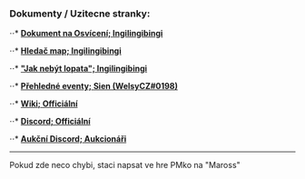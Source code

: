 ### Dokumenty / Uzitecne stranky:

⋅⋅* **[Dokument na Osvícení; Ingilingibingi](https://docs.google.com/document/d/1afPbFuS__nOqGtFhC083u6rACrxQP9raEN7OBCRNXk4)**

⋅⋅* **[Hledač map; Ingilingibingi](https://osviceni-stellarka.rf.gd)**

⋅⋅* **["Jak nebýt lopata"; Ingilingibingi](https://docs.google.com/spreadsheets/d/1mdnjowAJxLNGDx-habAXJ2iylFDcnLQa1HkoCkDiNwg)**

⋅⋅* **[Přehledné eventy; Sien (WelsyCZ#0198)](https://eventy.g6.cz/)**

⋅⋅* **[Wiki; Officiální](https://wiki.stellaria.me/)**

⋅⋅* **[Discord; Officiální](https://discord.gg/invite/MFqTuKvTkv)**

⋅⋅* **[Aukční Discord; Aukcionáři](https://discord.gg/Kv2hFrTwCs)**

---
Pokud zde neco chybi, staci napsat ve hre PMko na "Maross"
